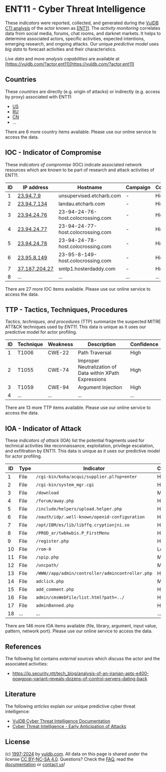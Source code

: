 # ENT11 - Cyber Threat Intelligence

These _indicators_ were reported, collected, and generated during the [VulDB CTI analysis](https://vuldb.com/?kb.cti) of the actor known as [ENT11](https://vuldb.com/?actor.ent11). The _activity monitoring_ correlates data from social media, forums, chat rooms, and darknet markets. It helps to determine associated actors, specific activities, expected intentions, emerging research, and ongoing attacks. Our unique _predictive model_ uses _big data_ to forecast activities and their characteristics.

_Live data_ and more _analysis capabilities_ are available at [https://vuldb.com/?actor.ent11](https://vuldb.com/?actor.ent11)

## Countries

These _countries_ are directly (e.g. origin of attacks) or indirectly (e.g. access by proxy) associated with ENT11:

* [US](https://vuldb.com/?country.us)
* [RU](https://vuldb.com/?country.ru)
* [CN](https://vuldb.com/?country.cn)
* ...

There are 6 more country items available. Please use our online service to access the data.

## IOC - Indicator of Compromise

These _indicators of compromise_ (IOC) indicate associated network resources which are known to be part of research and attack activities of ENT11.

ID | IP address | Hostname | Campaign | Confidence
-- | ---------- | -------- | -------- | ----------
1 | [23.94.7.9](https://vuldb.com/?ip.23.94.7.9) | unsupervised.etcharb.com | - | High
2 | [23.94.7.134](https://vuldb.com/?ip.23.94.7.134) | landau.etcharb.com | - | High
3 | [23.94.24.76](https://vuldb.com/?ip.23.94.24.76) | 23-94-24-76-host.colocrossing.com | - | High
4 | [23.94.24.77](https://vuldb.com/?ip.23.94.24.77) | 23-94-24-77-host.colocrossing.com | - | High
5 | [23.94.24.78](https://vuldb.com/?ip.23.94.24.78) | 23-94-24-78-host.colocrossing.com | - | High
6 | [23.95.8.149](https://vuldb.com/?ip.23.95.8.149) | 23-95-8-149-host.colocrossing.com | - | High
7 | [37.187.204.27](https://vuldb.com/?ip.37.187.204.27) | smtp1.hosterdaddy.com | - | High
8 | ... | ... | ... | ...

There are 27 more IOC items available. Please use our online service to access the data.

## TTP - Tactics, Techniques, Procedures

_Tactics, techniques, and procedures_ (TTP) summarize the suspected MITRE ATT&CK techniques used by _ENT11_. This data is unique as it uses our predictive model for actor profiling.

ID | Technique | Weakness | Description | Confidence
-- | --------- | -------- | ----------- | ----------
1 | T1006 | CWE-22 | Path Traversal | High
2 | T1055 | CWE-74 | Improper Neutralization of Data within XPath Expressions | High
3 | T1059 | CWE-94 | Argument Injection | High
4 | ... | ... | ... | ...

There are 13 more TTP items available. Please use our online service to access the data.

## IOA - Indicator of Attack

These _indicators of attack_ (IOA) list the potential fragments used for technical activities like reconnaissance, exploitation, privilege escalation, and exfiltration by ENT11. This data is unique as it uses our predictive model for actor profiling.

ID | Type | Indicator | Confidence
-- | ---- | --------- | ----------
1 | File | `/cgi-bin/koha/acqui/supplier.pl?op=enter` | High
2 | File | `/cgi-bin/system_mgr.cgi` | High
3 | File | `/download` | Medium
4 | File | `/forum/away.php` | High
5 | File | `/include/helpers/upload.helper.php` | High
6 | File | `/oauth/idp/.well-known/openid-configuration` | High
7 | File | `/opt/IBM/es/lib/libffq.cryptionjni.so` | High
8 | File | `/PROD_ar/twbkwbis.P_FirstMenu` | High
9 | File | `/register.php` | High
10 | File | `/rom-0` | Low
11 | File | `/spip.php` | Medium
12 | File | `/uncpath/` | Medium
13 | File | `/WWW//app/admin/controller/admincontroller.php` | High
14 | File | `adclick.php` | Medium
15 | File | `add_comment.php` | High
16 | File | `admin/cmsWebFile/list.html?path=../` | High
17 | File | `adminBanned.php` | High
18 | ... | ... | ...

There are 146 more IOA items available (file, library, argument, input value, pattern, network port). Please use our online service to access the data.

## References

The following list contains _external sources_ which discuss the actor and the associated activities:

* https://jp.security.ntt/tech_blog/analysis-of-an-iranian-apts-e400-powgoop-variant-reveals-dozens-of-control-servers-dating-back

## Literature

The following _articles_ explain our unique predictive cyber threat intelligence:

* [VulDB Cyber Threat Intelligence Documentation](https://vuldb.com/?kb.cti)
* [Cyber Threat Intelligence - Early Anticipation of Attacks](https://www.scip.ch/en/?labs.20201022)

## License

(c) [1997-2024](https://vuldb.com/?kb.changelog) by [vuldb.com](https://vuldb.com/?kb.about). All data on this page is shared under the license [CC BY-NC-SA 4.0](https://creativecommons.org/licenses/by-nc-sa/4.0/). Questions? Check the [FAQ](https://vuldb.com/?kb.faq), read the [documentation](https://vuldb.com/?kb) or [contact us](https://vuldb.com/?contact)!
